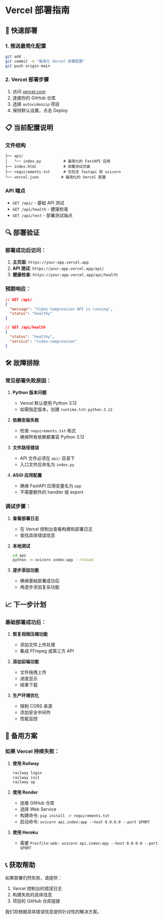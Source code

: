 # Vercel 部署指南

## 🚀 快速部署

### 1. 推送最简化配置
```bash
git add .
git commit -m "最简化 Vercel 部署配置"
git push origin main
```

### 2. Vercel 部署步骤
1. 访问 [vercel.com](https://vercel.com)
2. 连接你的 GitHub 仓库
3. 选择 `autovideozip` 项目
4. 保持默认设置，点击 Deploy

## 📋 当前配置说明

### 文件结构
```
├── api/
│   └── index.py          # 最简化的 FastAPI 应用
├── index.html            # 部署测试页面
├── requirements.txt      # 仅包含 fastapi 和 uvicorn
└── vercel.json          # 最简化的 Vercel 配置
```

### API 端点
- `GET /api/` - 基础 API 测试
- `GET /api/health` - 健康检查
- `GET /api/test` - 部署测试端点

## 🔍 部署验证

### 部署成功后访问：
1. **主页面**: `https://your-app.vercel.app`
2. **API 测试**: `https://your-app.vercel.app/api/`
3. **健康检查**: `https://your-app.vercel.app/api/health`

### 预期响应：
```json
// GET /api/
{
  "message": "Video Compression API is running",
  "status": "healthy"
}

// GET /api/health
{
  "status": "healthy",
  "service": "video-compression"
}
```

## 🛠️ 故障排除

### 常见部署失败原因：

1. **Python 版本问题**
   - Vercel 默认使用 Python 3.12
   - 如需指定版本，创建 `runtime.txt`: `python-3.12`

2. **依赖安装失败**
   - 检查 `requirements.txt` 格式
   - 确保所有依赖都兼容 Python 3.12

3. **文件路径错误**
   - API 文件必须在 `api/` 目录下
   - 入口文件应命名为 `index.py`

4. **ASGI 应用配置**
   - 确保 FastAPI 应用变量名为 `app`
   - 不需要额外的 handler 或 export

### 调试步骤：

1. **查看部署日志**
   - 在 Vercel 控制台查看构建和部署日志
   - 查找具体错误信息

2. **本地测试**
   ```bash
   cd api
   python -m uvicorn index:app --reload
   ```

3. **逐步添加功能**
   - 确保基础部署成功后
   - 再逐步添加复杂功能

## 📈 下一步计划

### 基础部署成功后：

1. **恢复视频压缩功能**
   - 添加文件上传处理
   - 集成 FFmpeg 或第三方 API

2. **添加前端功能**
   - 文件拖拽上传
   - 进度显示
   - 结果下载

3. **生产环境优化**
   - 限制 CORS 来源
   - 添加安全中间件
   - 性能监控

## 🔧 备用方案

### 如果 Vercel 持续失败：

1. **使用 Railway**
   ```bash
   railway login
   railway init
   railway up
   ```

2. **使用 Render**
   - 连接 GitHub 仓库
   - 选择 Web Service
   - 构建命令: `pip install -r requirements.txt`
   - 启动命令: `uvicorn api.index:app --host 0.0.0.0 --port $PORT`

3. **使用 Heroku**
   - 需要 `Procfile`: `web: uvicorn api.index:app --host 0.0.0.0 --port $PORT`

## 📞 获取帮助

如果部署仍然失败，请提供：
1. Vercel 控制台的错误日志
2. 构建失败的具体信息
3. 项目的 GitHub 仓库链接

我们将根据具体错误信息提供针对性的解决方案。